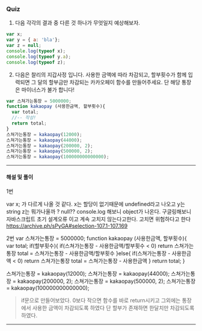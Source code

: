 ### Quiz 

1. 다음 각각의 결과 중 다른 것 하나가 무엇일지 예상해보자.

```javascript
var x;
var y = { a: 'bla'};
var z = null;
console.log(typeof x);
console.log(typeof y.a);
console.log(typeof z);
```

2. 다음은 찰리의 지갑사정 입니다. 사용한 금액에 따라 차감되고, 할부횟수가 함께 입력되면 그 달의 할부금만 차감되는 카카오페이 함수를 만들어주세요. 단 해당 통장은 마이너스가 불가 합니다!

```javascript
var 스쳐가는통장 = 5000000;
function kakaopay (사용한금액, 할부횟수){
  var total;
  //-- 작성!
  return total;
}
스쳐가는통장 = kakaopay(12000);
스쳐가는통장 = kakaopay(44000);
스쳐가는통장 = kakaopay(200000, 2);
스쳐가는통장 = kakaopay(500000, 2);
스쳐가는통장 = kakaopay(100000000000000);
```

---

#### 해설 및 풀이

1번 

var x; 가 다르게 나올 것 같다. 
x는 할당이 없기때문에  undefined라고 나오고 
y는 string
z는 뭐가나올까 ? null??  console.log 해보니 object가 나온다.   구글링해보니 자바스크립트 초기 설계오류 이고 계속 고치지 않는다고한다. 고치면 위험하다고 한다 https://archive.ph/sPyGA#selection-107.1-107.169

2번
var 스쳐가는통장 = 5000000;
function kakaopay (사용한금액, 할부횟수){
  var total;
  if(할부횟수){
      if(스쳐가는통장 - 사용한금액/할부횟수 < 0) return 스쳐가는통장
      total = 스쳐가는통장 - 사용한금액/할부횟수
  }else{
      if(스쳐가는통장 - 사용한금액 < 0) return 스쳐가는통장
    total = 스쳐가는통장 - 사용한금액
  }
  return total;
}

스쳐가는통장 = kakaopay(12000);
스쳐가는통장 = kakaopay(44000);
스쳐가는통장 = kakaopay(200000, 2);
스쳐가는통장 = kakaopay(500000, 2);
스쳐가는통장 = kakaopay(100000000000000);

> if문으로 만들어보았다.  0보다 작으면 함수를 바로 return시키고 그외에는 통장에서 사용한 금액이 차감되도록 하였다 단 할부가 존재하면 한달치만 차감되도록 하였다. 

---
